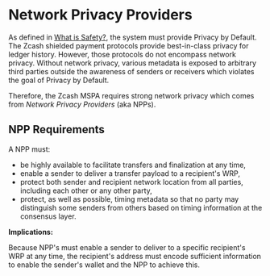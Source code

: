# Network Privacy Providers

As defined in [What is Safety?](#what-is-safety), the system must provide Privacy by Default. The Zcash shielded payment protocols provide best-in-class privacy for ledger history. However, those protocols do not encompass network privacy. Without network privacy, various metadata is exposed to arbitrary third parties outside the awareness of senders or receivers which violates the goal of Privacy by Default.

Therefore, the Zcash MSPA requires strong network privacy which comes from _Network Privacy Providers_ (aka NPPs).

## NPP Requirements

A NPP must:

- be highly available to facilitate transfers and finalization at any time,
- enable a sender to deliver a transfer payload to a recipient's WRP,
- protect both sender and recipient network location from all parties, including each other or any other party,
- protect, as well as possible, timing metadata so that no party may distinguish some senders from others based on timing information at the consensus layer.

**Implications:**

Because NPP's must enable a sender to deliver to a specific recipient's WRP at any time, the recipient's address must encode sufficient information to enable the sender's wallet and the NPP to achieve this.
